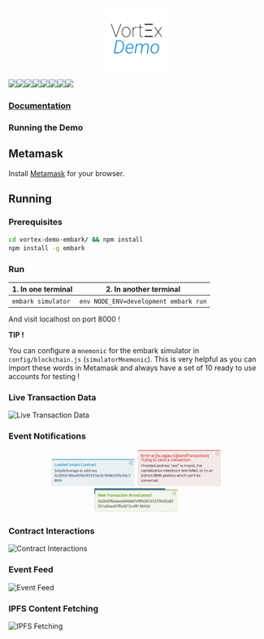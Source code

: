<!--
  Title: Vortex Demo
  Description: And Ethereum Dapp React and Redux tool taking care of transactions, smart contracts and many more !
  Author: mortimr
  -->
<div align="center" >
<img width="25%" src="https://raw.githubusercontent.com/Horyus/vortex-demo-embark/master/.assets/VortexDemo.png">
</div>

[![](https://sourcerer.io/fame/mortimr/Horyus/vortex-demo-embark/images/0)](https://sourcerer.io/fame/mortimr/Horyus/vortex-demo-embark/links/0)[![](https://sourcerer.io/fame/mortimr/Horyus/vortex-demo-embark/images/1)](https://sourcerer.io/fame/mortimr/Horyus/vortex-demo-embark/links/1)[![](https://sourcerer.io/fame/mortimr/Horyus/vortex-demo-embark/images/2)](https://sourcerer.io/fame/mortimr/Horyus/vortex-demo-embark/links/2)[![](https://sourcerer.io/fame/mortimr/Horyus/vortex-demo-embark/images/3)](https://sourcerer.io/fame/mortimr/Horyus/vortex-demo-embark/links/3)[![](https://sourcerer.io/fame/mortimr/Horyus/vortex-demo-embark/images/4)](https://sourcerer.io/fame/mortimr/Horyus/vortex-demo-embark/links/4)[![](https://sourcerer.io/fame/mortimr/Horyus/vortex-demo-embark/images/5)](https://sourcerer.io/fame/mortimr/Horyus/vortex-demo-embark/links/5)[![](https://sourcerer.io/fame/mortimr/Horyus/vortex-demo-embark/images/6)](https://sourcerer.io/fame/mortimr/Horyus/vortex-demo-embark/links/6)[![](https://sourcerer.io/fame/mortimr/Horyus/vortex-demo-embark/images/7)](https://sourcerer.io/fame/mortimr/Horyus/vortex-demo-embark/links/7)

### [Documentation](https://vort-x.readthedocs.io/en/master/tutorial)

### Running the Demo

## Metamask

Install [Metamask](https://metamask.io/) for your browser.

## Running

### Prerequisites

```bash
cd vortex-demo-embark/ && npm install
npm install -g embark
```

### Run

| 1. In one terminal | 2. In another terminal |
| --------------- | ------------------- |
| ```embark simulator```  |```env NODE_ENV=development embark run```|

And visit localhost on port 8000 !

**TIP !**

You can configure a `mnemonic` for the embark simulator in `config/blockchain.js` (`simulatorMnemonic`).
This is very helpful as you can import these words in Metamask and always have a set of 10 ready to use accounts for testing !

### Live Transaction Data

![Live Transaction Data](https://raw.githubusercontent.com/Horyus/vortex-demo/master/.assets/LiveTransactionData.png)

### Event Notifications

<div align="center" >
<img width="33%" src="https://raw.githubusercontent.com/Horyus/vortex-demo-embark/master/.assets/EventNotification_1.png">
<img width="33%" src="https://raw.githubusercontent.com/Horyus/vortex-demo-embark/master/.assets/EventNotification_2.png">
<img width="33%" src="https://raw.githubusercontent.com/Horyus/vortex-demo-embark/master/.assets/EventNotification_3.png">
</div>


### Contract Interactions

![Contract Interactions](https://raw.githubusercontent.com/Horyus/vortex-demo/master/.assets/ContractInteraction.png)

### Event Feed

![Event Feed](https://raw.githubusercontent.com/Horyus/vortex-demo/master/.assets/EventFeed.png)

### IPFS Content Fetching

![IPFS Fetching](https://raw.githubusercontent.com/Horyus/vortex-demo/master/.assets/IpfsFetching.png)

